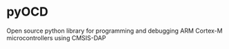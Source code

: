 pyOCD
=====

Open source python library for programming and debugging ARM Cortex-M microcontrollers using CMSIS-DAP
